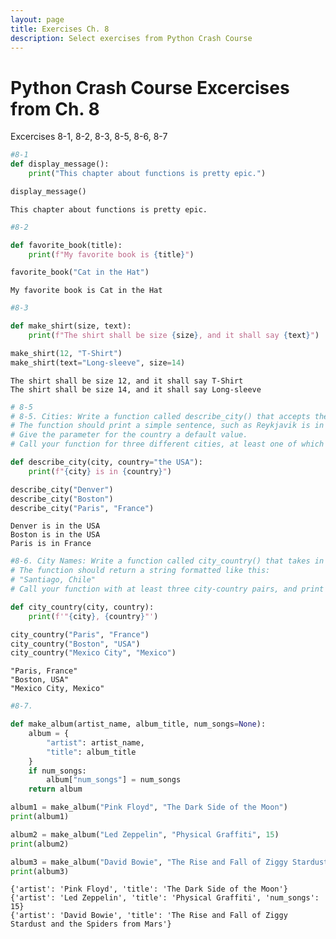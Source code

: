 ```yaml
---
layout: page
title: Exercises Ch. 8
description: Select exercises from Python Crash Course
---
```


# Python Crash Course Excercises from Ch. 8
Excercises 8-1, 8-2, 8-3, 8-5, 8-6, 8-7


```python
#8-1
def display_message():
    print("This chapter about functions is pretty epic.")

display_message()
```

    This chapter about functions is pretty epic.



```python
#8-2

def favorite_book(title):
    print(f"My favorite book is {title}")

favorite_book("Cat in the Hat")
```

    My favorite book is Cat in the Hat



```python
#8-3

def make_shirt(size, text):
    print(f"The shirt shall be size {size}, and it shall say {text}")

make_shirt(12, "T-Shirt")
make_shirt(text="Long-sleeve", size=14)
```

    The shirt shall be size 12, and it shall say T-Shirt
    The shirt shall be size 14, and it shall say Long-sleeve



```python
# 8-5
# 8-5. Cities: Write a function called describe_city() that accepts the name of a city and its country. 
# The function should print a simple sentence, such as Reykjavik is in Iceland. 
# Give the parameter for the country a default value. 
# Call your function for three different cities, at least one of which is not in the default country.

def describe_city(city, country="the USA"):
    print(f"{city} is in {country}")

describe_city("Denver")
describe_city("Boston")
describe_city("Paris", "France")
```

    Denver is in the USA
    Boston is in the USA
    Paris is in France



```python
#8-6. City Names: Write a function called city_country() that takes in the name of a city and its country. 
# The function should return a string formatted like this:
# "Santiago, Chile"
# Call your function with at least three city-country pairs, and print the values that are returned.

def city_country(city, country):
    print(f'"{city}, {country}"')

city_country("Paris", "France")
city_country("Boston", "USA")
city_country("Mexico City", "Mexico")
```

    "Paris, France"
    "Boston, USA"
    "Mexico City, Mexico"



```python
#8-7.

def make_album(artist_name, album_title, num_songs=None):
    album = {
        "artist": artist_name,
        "title": album_title
    }
    if num_songs:
        album["num_songs"] = num_songs
    return album

album1 = make_album("Pink Floyd", "The Dark Side of the Moon")
print(album1)

album2 = make_album("Led Zeppelin", "Physical Graffiti", 15)
print(album2)

album3 = make_album("David Bowie", "The Rise and Fall of Ziggy Stardust and the Spiders from Mars")
print(album3)
```

    {'artist': 'Pink Floyd', 'title': 'The Dark Side of the Moon'}
    {'artist': 'Led Zeppelin', 'title': 'Physical Graffiti', 'num_songs': 15}
    {'artist': 'David Bowie', 'title': 'The Rise and Fall of Ziggy Stardust and the Spiders from Mars'}

